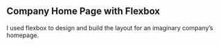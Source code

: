 ## Company Home Page with Flexbox

I used flexbox to design and build the layout for an imaginary company’s homepage.